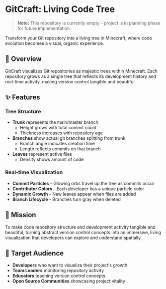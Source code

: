 # GitCraft: Living Code Tree

> **Note:** This repository is currently empty - project is in planning phase for future implementation.

Transform your Git repository into a living tree in Minecraft, where code evolution becomes a visual, organic experience.

## 🌳 Overview

GitCraft visualizes Git repositories as majestic trees within Minecraft. Each repository grows as a single tree that reflects its development history and real-time activity, making version control tangible and beautiful.

## ✨ Features

### Tree Structure
- **Trunk** represents the main/master branch
  - Height grows with total commit count
  - Thickness increases with repository age
- **Branches** show actual git branches splitting from trunk
  - Branch angle indicates creation time
  - Length reflects commits on that branch
- **Leaves** represent active files
  - Density shows amount of code

### Real-time Visualization
- **Commit Particles** - Glowing orbs travel up the tree as commits occur
- **Contributor Colors** - Each developer has a unique particle color
- **Dynamic Growth** - New leaves appear when files are added
- **Branch Lifecycle** - Branches turn gray when deleted

## 🎯 Mission

To make code repository structure and development activity tangible and beautiful, turning abstract version control concepts into an immersive, living visualization that developers can explore and understand spatially.

## 👥 Target Audience

- **Developers** who want to visualize their project's growth
- **Team Leaders** monitoring repository activity
- **Educators** teaching version control concepts
- **Open Source Communities** showcasing project vitality
